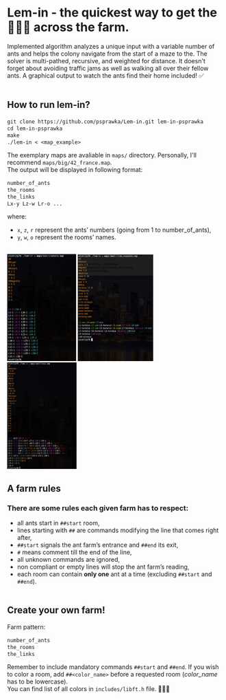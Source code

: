 # Lem-in - the quickest way to get the 🐜🐜🐜 across the farm.

Implemented algorithm analyzes a unique input with a variable number of ants and helps the colony navigate from the start of a maze to the. The solver is multi-pathed, recursive, and weighted for distance. It doesn't forget about avoiding traffic jams  as well as walking all over their fellow ants. A graphical output to watch the ants find their home included! ✅ 
</br></br>

## How to run lem-in?
```
git clone https://github.com/psprawka/Lem-in.git lem-in-psprawka
cd lem-in-psprawka
make
./lem-in < <map_example>
```
The exemplary maps are avaliable in  ```maps/```  directory. Personally, I'll recommend  ```maps/big/42_france.map```.
</br>
The output will be displayed in following format:
```
number_of_ants
the_rooms
the_links
Lx-y Lz-w Lr-o ...
```
where:
* ```x```, ```z```, ```r``` represent the ants’ numbers (going from 1 to number_of_ants),
* ```y```, ```w```, ```o``` represent the rooms’ names.
</br></br>

<p float="left">
  <img src="imgs/path4.png" width="32%"/> 
  <img src="imgs/path0.png" width="34.95%"/> 
  <img src="imgs/path5.png" width="32.05%"/>
</p>


## A farm rules
### There are some rules each given farm has to respect:
* all ants start in ```##start``` room,
* lines starting with ```##``` are commands modifying the line that comes right after,
* ```##start``` signals the ant farm’s entrance and ```##end``` its exit,
* ```#``` means comment till the end of the line,
* all unknown commands are ignored,
* non compliant or empty lines will stop the ant farm’s reading,
* each room can contain **only one** ant at a time (excluding ```##start``` and ```##end```).
</br></br>

## Create your own farm!
  Farm pattern:
  ```
  number_of_ants
  the_rooms
  the_links
  ```
  Remember to include mandatory commands  ```##start```  and  ```##end```. If you wish to color a room, add  ```##<color_name>```  before a requested room (*color_name* has to be lowercase).
  </br>
  You can find list of all colors in  ```includes/libft.h```  file. 🌈🌈🌈
  </br></br>
  
 
